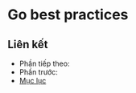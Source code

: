 # Go best practices


## Liên kết
* Phần tiếp theo: [](./)
* Phần trước: [](./)
* [Mục lục](../SUMMARY.md)